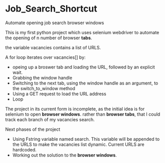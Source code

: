 # Job_Search_Shortcut
Automate opening job search browser windows

This is my first python project which uses selenium webdriver to automate the opening of n number of browser **tabs**. 

the variable vacancies contains a list of URLS. 

A for loop iterates over vacancies[] by:

  - opeing up a broswer tab and loading the URL, followed by an explicit wait. 
  - Grabbing the window handle
  - Switching to the next tab, using the window handle as an argument, to the switch_to_window method
  - Using a GET request to load the URL address
  - Loop


The project in its current form is incomplete, as the initial idea is for selenium to open **browser windows**. rather than **browser tabs**, that I could track each branch of my vacancies search.

Next phases of the project 

- Using Fstring variable named search. This variable will be appended to the URLS to make the vacancies list dynamic. Current URLS are hardcoded.
- Working out the solution to the **browser windows**.
